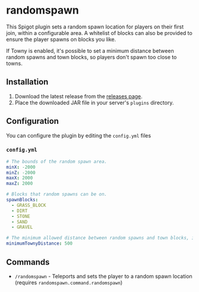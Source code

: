# randomspawn

This Spigot plugin sets a random spawn location for players on their first join, within a configurable area. A whitelist of blocks can also be provided to ensure the player spawns on blocks you like.

If Towny is enabled, it's possible to set a minimum distance between random spawns and town blocks, so players don't spawn too close to towns.

## Installation

1. Download the latest release from the [releases page](https://github.com/jkm-mc/randomspawn/releases).
2. Place the downloaded JAR file in your server's `plugins` directory.

## Configuration

You can configure the plugin by editing the `config.yml` files

### `config.yml`

```yaml
# The bounds of the random spawn area.
minX: -2000
minZ: -2000
maxX: 2000
maxZ: 2000

# Blocks that random spawns can be on.
spawnBlocks:
  - GRASS_BLOCK
  - DIRT
  - STONE
  - SAND
  - GRAVEL

# The minimum allowed distance between random spawns and town blocks, if Towny is installed.
minimumTownyDistance: 500
```

## Commands

- `/randomspawn` - Teleports and sets the player to a random spawn location (requires `randomspawn.command.randomspawn`)
